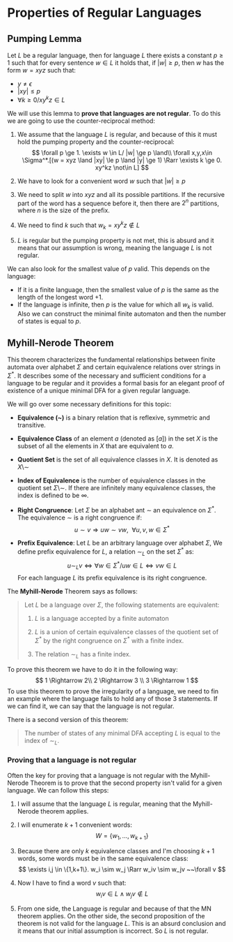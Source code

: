 # Properties of Regular Languages

## Pumping Lemma

Let $L$ be a regular language, then for language $L$ there exists a constant $p\ge 1$ such that for every sentence $w \in L$ it holds that, if $|w| \ge p$, then $w$ has the form $w=xyz$ such that:

- $y \not = \epsilon$
- $|xy| \le p$
- $\forall k \ge 0 / xy^kz \in L$

We will use this lemma to **prove that languages are not regular**. To do this we are going to use the counter-reciprocal method:

1. We assume that the language $L$ is regular, and because of this it must hold the pumping property and the counter-reciprocal:
   $$
   \forall p \ge 1. \exists w \in L/ |w| \ge p \land\\ 
   \forall x,y,x\in \Sigma^*.[(w = xyz \land |xy| \le p \land |y| \ge 1) \Rarr
   \exists k \ge 0. xy^kz \not\in L]
   $$

2. We have to look for a convenient word $w$ such that $|w| \ge p$

3. We need to split $w$ into $xyz$ and all its possible partitions. If the recursive part of the word has a sequence before it, then there are $2^n$ partitions, where $n$ is the size of the prefix.

4. We need to find $k$ such that $w_k = xy^kz \not\in L$

5. $L$ is regular but the pumping property is not met, this is absurd and it means that our assumption is wrong, meaning the language $L$ is not regular.

We can also look for the smallest value of $p$ valid. This depends on the language:

- If it is a finite language, then the smallest value of $p$ is the same as the length of the longest word $+1$.
- If the language is infinite, then $p$ is the value for which all $w_k$ is valid. Also we can construct the minimal finite automaton and then the number of states is equal to $p$. 

## Myhill-Nerode Theorem

This theorem characterizes the fundamental relationships between finite automata over alphabet $\Sigma$ and certain equivalence relations over strings in $\Sigma^*$. It describes some of the necessary and sufficient conditions for a language to be regular and it provides a formal basis for an elegant proof of existence of a unique minimal DFA for a given regular language.

We will go over some necessary definitions for this topic:

- **Equivalence (~)** is a binary relation that is reflexive, symmetric and transitive.

- **Equivalence Class** of an element $a$ (denoted as $[a]$) in the set $X$ is the subset of all the elements in $X$ that are equivalent to $a$.

- **Quotient Set** is the set of all equivalence classes in $X$. It is denoted as $X\setminus \sim$ 

- **Index of Equivalence** is the number of equivalence classes in the quotient set $\Sigma\setminus\sim$. If there are infinitely many equivalence classes, the index is defined to be $\infty$.

- **Right Congruence**: Let $\Sigma$ be an alphabet ant $\sim$ an equivalence on $\Sigma^*$. The equivalence $\sim$ is a right congruence if:
  $$
  u \sim v \Rightarrow uw \sim vw,~~ \forall u,v,w \in \Sigma^*
  $$

- **Prefix Equivalence**: Let $L$ be an arbitrary language over alphabet $\Sigma$, We define prefix equivalence for $L$, a relation $\sim_L$ on the set $\Sigma^*$ as:
  $$
  u \sim_L v \iff \forall w \in \Sigma^*/ uw \in L \iff vw \in L
  $$
  For each language $L$ its prefix equivalence is its right congruence. 

The **Myhill-Nerode** Theorem says as follows:

> Let $L$ be a language over $\Sigma$, the following statements are equivalent:
>
> 1. $L$ is a language accepted by a finite automaton
>
> 2. $L$ is a union of certain equivalence classes of the quotient set of $\Sigma^*$ by the right congruence on $\Sigma^*$ with a finite index.
>
> 3. The relation $\sim_L$ has a finite index.

To prove this theorem we have to do it in the following way:
$$
1 \Rightarrow 2\\
2 \Rightarrow 3 \\
3 \Rightarrow 1
$$
To use this theorem to prove the irregularity of a language, we need to fin an example where the language fails to hold any of those 3 statements. If we can find it, we can say that the language is not regular.

There is a second version of this theorem:

> The number of states of any minimal DFA accepting $L$ is equal to the index of $\sim_L$.

### Proving that a language is not regular

Often the key for proving that a language is not regular with the Myhill-Nerode Theorem is to prove that the second property isn't valid for a given language. We can follow this steps:

1. I will assume that the language $L$ is regular, meaning that the Myhill-Nerode theorem applies.

2. I will enumerate $k+1$ convenient words:
   $$
   W = \{w_1,\dots,w_{k+1}\}
   $$

3. Because there are only $k$ equivalence classes and I'm choosing $k+1$ words, some words must be in the same equivalence class:
   $$
   \exists i,j \in \{1,k+1\}. w_i \sim w_j  \Rarr w_iv \sim w_jv ~~\forall v
   $$

4. Now I have to find a word $v$ such that:
   $$
   w_iv \in L \land w_jv \not\in L
   $$

5. From one side, the Language is regular and because of that the MN theorem applies. On the other side,  the second proposition of the theorem is not valid for the language $L$. This is an absurd conclusion and it means that our initial assumption is incorrect. So $L$ is not regular.

